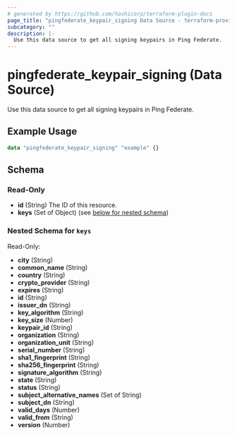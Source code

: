 ```yaml
---
# generated by https://github.com/hashicorp/terraform-plugin-docs
page_title: "pingfederate_keypair_signing Data Source - terraform-provider-pingfederate"
subcategory: ""
description: |-
  Use this data source to get all signing keypairs in Ping Federate.
---
```


# pingfederate_keypair_signing (Data Source)

Use this data source to get all signing keypairs in Ping Federate.

## Example Usage

```terraform
data "pingfederate_keypair_signing" "example" {}
```

<!-- schema generated by tfplugindocs -->
## Schema

### Read-Only

- **id** (String) The ID of this resource.
- **keys** (Set of Object) (see [below for nested schema](#nestedatt--keys))

<a id="nestedatt--keys"></a>
### Nested Schema for `keys`

Read-Only:

- **city** (String)
- **common_name** (String)
- **country** (String)
- **crypto_provider** (String)
- **expires** (String)
- **id** (String)
- **issuer_dn** (String)
- **key_algorithm** (String)
- **key_size** (Number)
- **keypair_id** (String)
- **organization** (String)
- **organization_unit** (String)
- **serial_number** (String)
- **sha1_fingerprint** (String)
- **sha256_fingerprint** (String)
- **signature_algorithm** (String)
- **state** (String)
- **status** (String)
- **subject_alternative_names** (Set of String)
- **subject_dn** (String)
- **valid_days** (Number)
- **valid_from** (String)
- **version** (Number)
